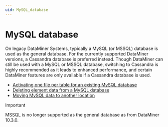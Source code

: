 ```yaml
---
uid: MySQL_database
---
```


# MySQL database

On legacy DataMiner Systems, typically a MySQL (or MSSQL) database is used as the general database. For the currently supported DataMiner versions, a Cassandra database is preferred instead. Though DataMiner can still be used with a MySQL or MSSQL database, switching to Cassandra is highly recommended as it leads to enhanced performance, and certain DataMiner features are only available if a Cassandra database is used.

- [Activating one file per table for an existing MySQL database](xref:Activating_one_file_per_table_for_an_existing_MySQL_database)
- [Deleting element data from a MySQL database](xref:Deleting_element_data_from_a_MySQL_database)
- [Moving MySQL data to another location](xref:Moving_MySQL_data_to_another_location)

> [!IMPORTANT]
> MSSQL is no longer supported as the general database as from DataMiner 10.3.0.
